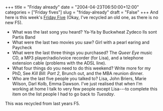 +++
title = "Friday already"
date = "2004-04-23T06:50:00+12:00"
categories = ["Friday fives"]
slug = "friday-already"
draft = "False"
+++
And here is this week's [Friday Five](http://www.fridayfive.org/)
(Okay, I've recycled an old one, as there is no new F5).

- What was the last song you heard? Ya-Ya by Buckwheat Zydeco Ils sont Partis
  Band
- What were the last two movies you saw? Girl with a pearl earing and Paycheck
- What were the last three things you purchased? The _Queer Eye_ music CD, a
  MP3 player/radio/voice recorder (for Lisa), and a telephone extension cable
  (problems with the ADSL line).
- What four things do you need to do this weekend? Write more for my PhD, See
  _Kill Bill: Part 2_, Brunch out, and the MBA reunion dinner.
- Who are the last five people you talked to? Lisa, John Briers, Marie Wilson,
  Darl Kolb, Emma Dawson. I've just realised that when I'm working at home I
  talk to very few people except Lisa---to complete this item on the list people
  I had to go back to _Tuesday_.  

This was recycled from last years F5.
